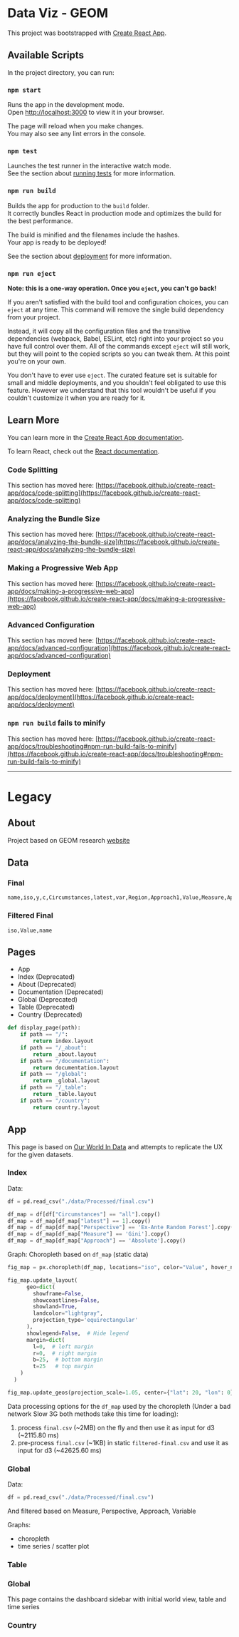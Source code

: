 # Data Viz - GEOM

This project was bootstrapped with [Create React App](https://github.com/facebook/create-react-app).

## Available Scripts

In the project directory, you can run:

### `npm start`

Runs the app in the development mode.\
Open [http://localhost:3000](http://localhost:3000) to view it in your browser.

The page will reload when you make changes.\
You may also see any lint errors in the console.

### `npm test`

Launches the test runner in the interactive watch mode.\
See the section about [running tests](https://facebook.github.io/create-react-app/docs/running-tests) for more information.

### `npm run build`

Builds the app for production to the `build` folder.\
It correctly bundles React in production mode and optimizes the build for the best performance.

The build is minified and the filenames include the hashes.\
Your app is ready to be deployed!

See the section about [deployment](https://facebook.github.io/create-react-app/docs/deployment) for more information.

### `npm run eject`

**Note: this is a one-way operation. Once you `eject`, you can't go back!**

If you aren't satisfied with the build tool and configuration choices, you can `eject` at any time. This command will remove the single build dependency from your project.

Instead, it will copy all the configuration files and the transitive dependencies (webpack, Babel, ESLint, etc) right into your project so you have full control over them. All of the commands except `eject` will still work, but they will point to the copied scripts so you can tweak them. At this point you're on your own.

You don't have to ever use `eject`. The curated feature set is suitable for small and middle deployments, and you shouldn't feel obligated to use this feature. However we understand that this tool wouldn't be useful if you couldn't customize it when you are ready for it.

## Learn More

You can learn more in the [Create React App documentation](https://facebook.github.io/create-react-app/docs/getting-started).

To learn React, check out the [React documentation](https://reactjs.org/).

### Code Splitting

This section has moved here: [https://facebook.github.io/create-react-app/docs/code-splitting](https://facebook.github.io/create-react-app/docs/code-splitting)

### Analyzing the Bundle Size

This section has moved here: [https://facebook.github.io/create-react-app/docs/analyzing-the-bundle-size](https://facebook.github.io/create-react-app/docs/analyzing-the-bundle-size)

### Making a Progressive Web App

This section has moved here: [https://facebook.github.io/create-react-app/docs/making-a-progressive-web-app](https://facebook.github.io/create-react-app/docs/making-a-progressive-web-app)

### Advanced Configuration

This section has moved here: [https://facebook.github.io/create-react-app/docs/advanced-configuration](https://facebook.github.io/create-react-app/docs/advanced-configuration)

### Deployment

This section has moved here: [https://facebook.github.io/create-react-app/docs/deployment](https://facebook.github.io/create-react-app/docs/deployment)

### `npm run build` fails to minify

This section has moved here: [https://facebook.github.io/create-react-app/docs/troubleshooting#npm-run-build-fails-to-minify](https://facebook.github.io/create-react-app/docs/troubleshooting#npm-run-build-fails-to-minify)

---

# Legacy

## About

Project based on GEOM research [website](https://github.com/PedroToL/GEOM)

## Data

### Final

```
name,iso,y,c,Circumstances,latest,var,Region,Approach1,Value,Measure,Approach,Perspective
```

### Filtered Final

```
iso,Value,name
```

## Pages
* App
* Index (Deprecated)
* About (Deprecated)
* Documentation (Deprecated)
* Global (Deprecated)
* Table (Deprecated)
* Country (Deprecated)

```py
def display_page(path):
    if path == "/":
        return index.layout
    if path == "/_about":
        return _about.layout
    if path == "/documentation":
        return documentation.layout
    if path == "/global":
        return _global.layout
    if path == "/_table":
        return _table.layout
    if path == "/country":
        return country.layout
```

## App

This page is based on [Our World In Data](https://ourworldindata.org/gender-ratio) and attempts to replicate the UX for the given datasets.


### Index

Data:
```py
df = pd.read_csv("./data/Processed/final.csv")

df_map = df[df["Circumstances"] == "all"].copy()
df_map = df_map[df_map["latest"] == 1].copy()
df_map = df_map[df_map["Perspective"] == 'Ex-Ante Random Forest'].copy()
df_map = df_map[df_map["Measure"] == 'Gini'].copy()
df_map = df_map[df_map["Approach"] == 'Absolute'].copy()
```

Graph:
Choropleth based on `df_map` (static data)

```py
fig_map = px.choropleth(df_map, locations="iso", color="Value", hover_name="name")

fig_map.update_layout(
      geo=dict(
        showframe=False,
        showcoastlines=False,
        showland=True, 
        landcolor="lightgray",
        projection_type='equirectangular'
      ),
      showlegend=False,  # Hide legend
      margin=dict(
        l=0,  # left margin
        r=0,  # right margin
        b=25,  # bottom margin
        t=25   # top margin
    )
  )

fig_map.update_geos(projection_scale=1.05, center={"lat": 20, "lon": 0}, scope="world")
```

Data processing options for the `df_map` used by the choropleth (Under a bad network Slow 3G both methods take this time for loading):
1. process `final.csv` (~2MB) on the fly and then use it as input for d3 (~2115.80 ms)
2. pre-process `final.csv` (~1KB) in static `filtered-final.csv` and use it as input for d3 (~42625.60 ms)

### Global

Data:
```py
df = pd.read_csv("./data/Processed/final.csv")
```
And filtered based on Measure, Perspective, Approach, Variable

Graphs:
* choropleth
* time series / scatter plot

### Table

### Global

This page contains the dashboard sidebar with initial world view, table and time series

### Country
